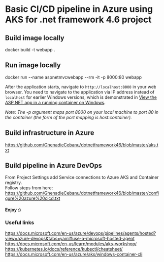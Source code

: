 # Basic CI/CD pipeline in Azure using AKS for .net framework 4.6 project

## Build image locally
docker build -t webapp .

## Run image locally
docker run --name aspnetmvcwebapp --rm -it -p 8000:80 webapp

After the application starts, navigate to `http://localhost:8000` in your web browser. You need to navigate to the application via IP address instead of `localhost` for earlier Windows versions, which is demonstrated in [View the ASP.NET app in a running container on Windows](https://github.com/microsoft/dotnet-framework-docker/blob/master/samples/aspnetapp/README.md#view-the-aspnet-app-in-a-running-container-on-windows).

*Note: The -p argument maps port 8000 on your local machine to port 80 in the container (the form of the port mapping is host:container).*

## Build infrastructure in Azure
https://github.com/GhenadieCebanu/dotnetframework46/blob/master/aks.txt

## Build pipeline in Azure DevOps
From Project Settings add Service connections to Azure AKS and Container registry.  
Follow steps from here:
https://github.com/GhenadieCebanu/dotnetframework46/blob/master/configure%20azure%20cicd.txt

#### Enjoy :)

### Useful links
https://docs.microsoft.com/en-us/azure/devops/pipelines/agents/hosted?view=azure-devops&tabs=yaml#use-a-microsoft-hosted-agent
https://docs.microsoft.com/en-us/learn/modules/aks-workshop/
https://kubernetes.io/docs/reference/kubectl/cheatsheet/
https://docs.microsoft.com/en-us/azure/aks/windows-container-cli